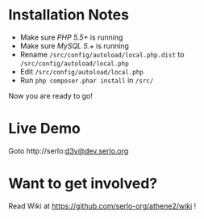 # Installation Notes
* Make sure *PHP 5.5+* is running
* Make sure *MySQL 5.+* is running
* Rename `/src/config/autoload/local.php.dist` to `/src/config/autoload/local.php`
* Edit `/src/config/autoload/local.php`
* Run `php composer.phar install` in `/src/`

Now you are ready to go!

# Live Demo

Goto http://serlo:d3v@dev.serlo.org

# Want to get involved?
Read Wiki at https://github.com/serlo-org/athene2/wiki !
